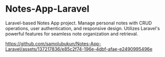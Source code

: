 # Notes-App-Laravel
Laravel-based Notes App project. Manage personal notes with CRUD operations, user authentication, and responsive design. Utilizes Laravel's powerful features for seamless note organization and retrieval.




https://github.com/samolubukun/Notes-App-Laravel/assets/137217836/e85c2f74-196e-4dbf-afae-e2490995496e


